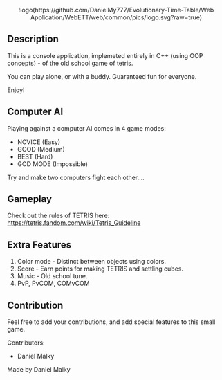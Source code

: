 <p align="center">
  !logo(https://github.com/DanielMy777/Evolutionary-Time-Table/Web Application/WebETT/web/common/pics/logo.svg?raw=true)
</p>


## Description

This is a console application, implemeted entirely in C++ (using OOP concepts) - of the old school game of tetris.

You can play alone, or with a buddy. Guaranteed fun for everyone.

Enjoy!


## Computer AI

Playing against a computer AI comes in 4 game modes:
- NOVICE     (Easy)
- GOOD       (Medium)
- BEST       (Hard)
- GOD MODE   (Impossible)

Try and make two computers fight each other....


## Gameplay

Check out the rules of TETRIS here:
https://tetris.fandom.com/wiki/Tetris_Guideline

## Extra Features

1. Color mode - Distinct between objects using colors.
2. Score - Earn points for making TETRIS and settling cubes.
3. Music - Old school tune.
4. PvP, PvCOM, COMvCOM

## Contribution

Feel free to add your contributions, and add special features to this small game.

Contributors:
- Daniel Malky


Made by Daniel Malky
